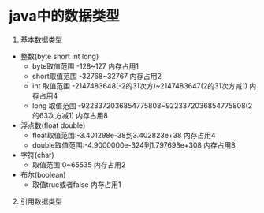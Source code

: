 # java中的数据类型
1. 基本数据类型
 - 整数(byte short int long)
   - byte取值范围 -128~127 内存占用1
   - short取值范围 -32768~32767 内存占用2
   - int 取值范围 -2147483648(-2的31次方)~2147483647(2的31次方减1) 内存占用4
   - long 取值范围 -9223372036854775808~9223372036854775808(2的63次方减1) 内存占用8
 - 浮点数(float double)
   - float取值范围:-3.401298e-38到3.402823e+38 内存占用4
   - double取值范围:-4.9000000e-324到1.797693e+308 内存占用8
 - 字符(char)
   - 取值范围:0~65535 内存占用2 
 - 布尔(boolean)
   - 取值true或者false 内存占用1
2. 引用数据类型